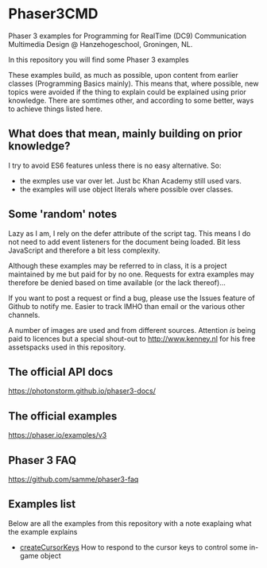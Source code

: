 # Phaser3CMD
Phaser 3 examples for Programming for RealTime (DC9) Communication Multimedia Design @ Hanzehogeschool, Groningen, NL.

In this repository you will find some Phaser 3 examples

These examples build, as much as possible, upon content from earlier classes (Programming Basics mainly). This means that, where possible, new topics were avoided if the thing to explain could be explained using prior knowledge. There are somtimes other, and according to some better, ways to achieve things listed here.

## What does that mean, mainly building on prior knowledge?
I try to avoid ES6 features unless there is no easy alternative. So:
* the exmples use var over let. Just bc Khan Academy still used vars.
* the examples will use object literals where possible over classes.

## Some 'random' notes
Lazy as I am, I rely on the defer attribute of the script tag. This means I do not need to add event listeners for the document being loaded. Bit less JavaScript and therefore a bit less complexity.

Although these examples may be referred to in class, it is a project maintained by me but paid for by no one. Requests for extra examples may therefore be denied based on time available (or the lack thereof)...

If you want to post a request or find a bug, please use the Issues feature of Github to notify me. Easier to track IMHO than email or the various other channels.

A number of images are used and from different sources. Attention _is_ being paid to licences but a special shout-out to http://www.kenney.nl for his free assetspacks used in this repository.

## The official API docs
https://photonstorm.github.io/phaser3-docs/

## The official examples
https://phaser.io/examples/v3

## Phaser 3 FAQ
https://github.com/samme/phaser3-faq

## Examples list
Below are all the examples from this repository with a note exaplaing what the example explains
* [createCursorKeys](https://github.com/manno-xx/Phaser3CMD/tree/master/CursorKeys) How to respond to the cursor keys to control some in-game object